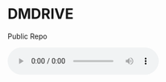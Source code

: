 # DMDRIVE
Public Repo

<audio controls preload="metadata">
  <source src="https://www.w3schools.com/html/horse.ogg" type="audio/ogg">
</audio>
